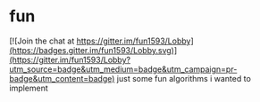 # fun

[![Join the chat at https://gitter.im/fun1593/Lobby](https://badges.gitter.im/fun1593/Lobby.svg)](https://gitter.im/fun1593/Lobby?utm_source=badge&utm_medium=badge&utm_campaign=pr-badge&utm_content=badge)
just some fun algorithms i wanted to implement
